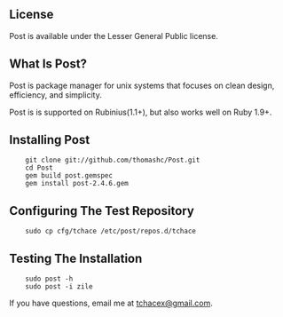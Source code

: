 ## License

Post is available under the Lesser General Public license.

## What Is Post?

Post is package manager for unix systems that focuses on clean design, efficiency, and simplicity.

Post is is supported on Rubinius(1.1+), but also works well on Ruby 1.9+.

## Installing Post

        git clone git://github.com/thomashc/Post.git
        cd Post
        gem build post.gemspec
        gem install post-2.4.6.gem

## Configuring The Test Repository

        sudo cp cfg/tchace /etc/post/repos.d/tchace

## Testing The Installation

        sudo post -h
        sudo post -i zile

If you have questions, email me at <tchacex@gmail.com>.
